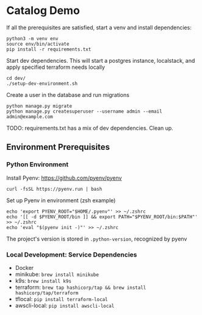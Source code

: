 Catalog Demo
============

If all the prerequisites are satisfied, start a venv and install dependencies:
```
python3 -m venv env
source env/bin/activate
pip install -r requirements.txt
```

Start dev dependencies. This will start a postgres instance, localstack, and apply specified terraform needs locally
```
cd dev/
./setup-dev-environment.sh
```

Create a user in the database and run migrations
```
python manage.py migrate 
python manage.py createsuperuser --username admin --email admin@example.com
```

TODO: requirements.txt has a mix of dev dependencies. Clean up.

## Environment Prerequisites

### Python Environment 

Install Pyenv: https://github.com/pyenv/pyenv
```
curl -fsSL https://pyenv.run | bash 
```

Set up Pyenv in environment (zsh example)
```
echo 'export PYENV_ROOT="$HOME/.pyenv"' >> ~/.zshrc
echo '[[ -d $PYENV_ROOT/bin ]] && export PATH="$PYENV_ROOT/bin:$PATH"' >> ~/.zshrc
echo 'eval "$(pyenv init -)"' >> ~/.zshrc
```

The project's version is stored in `.python-version`, recognized by pyenv

### Local Development: Service Dependencies

- Docker
- minikube: `brew install minikube`
- k9s: `brew install k9s`
- terraform: `brew tap hashicorp/tap && brew install hashicorp/tap/terraform`
- tflocal: `pip install terraform-local`
- awscli-local: `pip install awscli-local`


